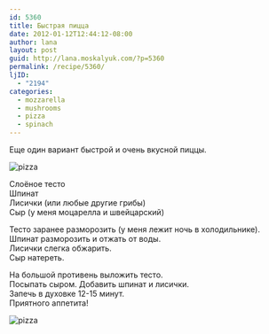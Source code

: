 ```yaml
---
id: 5360
title: Быстрая пицца
date: 2012-01-12T12:44:12-08:00
author: lana
layout: post
guid: http://lana.moskalyuk.com/?p=5360
permalink: /recipe/5360/
ljID:
  - "2194"
categories:
  - mozzarella
  - mushrooms
  - pizza
  - spinach
---
```

Еще один вариант быстрой и очень вкусной пиццы.

![pizza](http://farm8.staticflickr.com/7019/6685852627_a11c60544a_z.jpg) 

Слоёное тесто  
Шпинат  
Лисички (или любые другие грибы)  
Сыр (у меня моцарелла и швейцарский)

Тесто заранее разморозить (у меня лежит ночь в холодильнике).  
Шпинат разморозить и отжать от воды.  
Лисички слегка обжарить.  
Сыр натереть.

На большой противень выложить тесто.  
Посыпать сыром. Добавить шпинат и лисички.  
Запечь в духовке 12-15 минут.  
Приятного аппетита!

![pizza](http://farm8.staticflickr.com/7023/6685854317_7afaaeda1e_z.jpg)